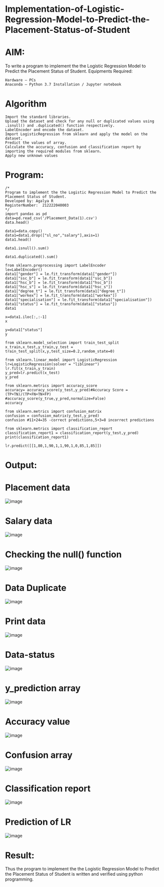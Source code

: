 # Implementation-of-Logistic-Regression-Model-to-Predict-the-Placement-Status-of-Student

# AIM:

To write a program to implement the the Logistic Regression Model to Predict the Placement Status of Student.
Equipments Required:

    Hardware – PCs
    Anaconda – Python 3.7 Installation / Jupyter notebook

# Algorithm

    Import the standard libraries.
    Upload the dataset and check for any null or duplicated values using .isnull() and .duplicated() function respectively.
    LabelEncoder and encode the dataset.
    Import LogisticRegression from sklearn and apply the model on the dataset.
    Predict the values of array.
    Calculate the accuracy, confusion and classification report by importing the required modules from sklearn.
    Apply new unknown values

# Program:
```
/*
Program to implement the the Logistic Regression Model to Predict the Placement Status of Student.
Developed by: Agalya R
RegisterNumber:  212222040003
*/
import pandas as pd
data=pd.read_csv('/Placement_Data(1).csv')
data.head()

data1=data.copy()
data1=data1.drop(["sl_no","salary"],axis=1)
data1.head()

data1.isnull().sum()

data1.duplicated().sum()

from sklearn.preprocessing import LabelEncoder
le=LabelEncoder()
data1["gender"] = le.fit_transform(data1["gender"])
data1["ssc_b"] = le.fit_transform(data1["ssc_b"])
data1["hsc_b"] = le.fit_transform(data1["hsc_b"])
data1["hsc_s"] = le.fit_transform(data1["hsc_s"])
data1["degree_t"] = le.fit_transform(data1["degree_t"])
data1["workex"] = le.fit_transform(data1["workex"])
data1["specialisation"] = le.fit_transform(data1["specialisation"])
data1["status"] = le.fit_transform(data1["status"])
data1

x=data1.iloc[:,:-1]
x

y=data1["status"]
y

from sklearn.model_selection import train_test_split
x_train,x_test,y_train,y_test = train_test_split(x,y,test_size=0.2,random_state=0)

from sklearn.linear_model import LogisticRegression
lr=LogisticRegression(solver = "liblinear")
lr.fit(x_train,y_train)
y_pred=lr.predict(x_test)
y_pred

from sklearn.metrics import accuracy_score
accuracy= accuracy_score(y_test,y_pred)#Accuracy Score = (TP+TN)/(TP+FN+TN+FP)
#accuracy_score(y_true,y_pred,normalize=False)
accuracy

from sklearn.metrics import confusion_matrix
confusion = confusion_matrix(y_test,y_pred)
confusion #11+24=35 -correct predictions,5+3=8 incorrect predictions

from sklearn.metrics import classification_report
classification_report1 = classification_report(y_test,y_pred)
print(classification_report1)

lr.predict([[1,80,1,90,1,1,90,1,0,85,1,85]])

```

# Output:
# Placement data
![image](https://github.com/AGALYARAMESHKUMAR/Implementation-of-Logistic-Regression-Model-to-Predict-the-Placement-Status-of-Student/assets/119394395/15345c14-7043-4bf8-8739-7db73ed5acd9)

# Salary data
![image](https://github.com/AGALYARAMESHKUMAR/Implementation-of-Logistic-Regression-Model-to-Predict-the-Placement-Status-of-Student/assets/119394395/4a0dd4dc-6f10-4dac-b7c2-953635f41770)

# Checking the null() function
![image](https://github.com/AGALYARAMESHKUMAR/Implementation-of-Logistic-Regression-Model-to-Predict-the-Placement-Status-of-Student/assets/119394395/6f4b3e68-1d86-47f2-bec7-fca9ba358166)

# Data Duplicate
![image](https://github.com/AGALYARAMESHKUMAR/Implementation-of-Logistic-Regression-Model-to-Predict-the-Placement-Status-of-Student/assets/119394395/c2dcffdf-37ca-4dbb-8fde-2c1aa98fe729)

# Print data
![image](https://github.com/AGALYARAMESHKUMAR/Implementation-of-Logistic-Regression-Model-to-Predict-the-Placement-Status-of-Student/assets/119394395/9effff76-2f10-4c46-a493-74ae941e3dfa)

# Data-status
![image](https://github.com/AGALYARAMESHKUMAR/Implementation-of-Logistic-Regression-Model-to-Predict-the-Placement-Status-of-Student/assets/119394395/6d666a50-1a3f-456f-b5d5-4ad1853f88da)

# y_prediction array
![image](https://github.com/AGALYARAMESHKUMAR/Implementation-of-Logistic-Regression-Model-to-Predict-the-Placement-Status-of-Student/assets/119394395/d20c4e2d-f462-43b2-9763-169e22a49101)

# Accuracy value
![image](https://github.com/AGALYARAMESHKUMAR/Implementation-of-Logistic-Regression-Model-to-Predict-the-Placement-Status-of-Student/assets/119394395/465f4382-0fea-45b9-950d-31d3a5b7640f)

# Confusion array
![image](https://github.com/AGALYARAMESHKUMAR/Implementation-of-Logistic-Regression-Model-to-Predict-the-Placement-Status-of-Student/assets/119394395/bb850dd7-184a-408e-a4a1-6b4fd49157ee)

# Classification report
![image](https://github.com/AGALYARAMESHKUMAR/Implementation-of-Logistic-Regression-Model-to-Predict-the-Placement-Status-of-Student/assets/119394395/c1fbfb4d-07c6-4f6f-852b-1148c5a9b11b)

# Prediction of LR
![image](https://github.com/AGALYARAMESHKUMAR/Implementation-of-Logistic-Regression-Model-to-Predict-the-Placement-Status-of-Student/assets/119394395/340226f4-948c-4593-a27f-fe25fe7700d6)

# Result:
Thus the program to implement the the Logistic Regression Model to Predict the Placement Status of Student is written and verified using python programming.

